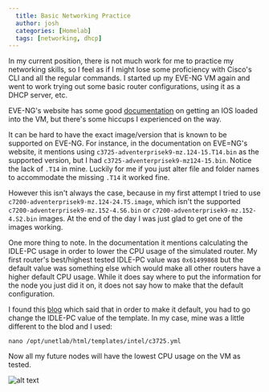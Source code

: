 ```yaml
---
  title: Basic Networking Practice
  author: josh
  categories: [Homelab]
  tags: [networking, dhcp]
---
```


In my current position, there is not much work for me to practice my networking skills, so I feel as if I might lose some proficiency with Cisco's CLI and all the regular commands.
I started up my EVE-NG VM again and went to work trying out some basic router configurations, using it as a DHCP server, etc.

EVE-NG's website has some good [documentation](https://www.eve-ng.net/index.php/documentation/howtos/howto-add-cisco-dynamips-images-cisco-ios/) on getting an IOS loaded into the VM, but there's some hiccups I experienced on the way.

It can be hard to have the exact image/version that is known to be supported on EVE-NG. For instance, in the documentation on EVE=NG's website, it mentions using `c3725-adventerprisek9-mz.124-15.T14.bin` as the supported version, but I had `c3725-adventerprisek9-mz124-15.bin`. Notice the lack of `.T14` in mine. Luckily for me if you just alter file and folder names to accommodate the missing `.T14` it worked fine. 


However this isn't always the case, because in my first attempt I tried to use `c7200-adventerprisek9-mz.124-24.T5.image`, which isn't the supported `c7200-adventerprisek9-mz.152-4.S6.bin` or `c7200-adventerprisek9-mz.152-4.S2.bin` images. At the end of the day I was just glad to get one of the images working.


One more thing to note. In the documentation it mentions calculating the IDLE-PC usage in order to lower the CPU usage of the simulated router. My first router's best/highest tested IDLE-PC value was `0x61499868` but the default value was something else which would make all other routers have a higher default CPU usage. While it does say where to put the information for the node you just did it on, it does not say how to make that the default configuration.


I found this [blog](https://thecciejourney.wordpress.com/2018/04/17/eve-ng-default-idle-pc/) which said that in order to make it default, you had to go change the IDLE-PC value of the template. In my case, mine was a little different to the blod and I used:
```
nano /opt/unetlab/html/templates/intel/c3725.yml
```
Now all my future nodes will have the lowest CPU usage on the VM as tested.

![alt text](/assets/lib/2024-10-13-dynamips.png)
